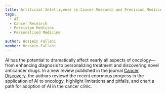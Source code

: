 ```yaml
---
title: Artificial Intelligence in Cancer Research and Precision Medicine
tags:
  - AI
  - Cancer Research
  - Percision Medicine
  - Personalised Medicine

author: Hossein Fallahi
member: Hossein Fallahi
---
```

AI has the potential to dramatically affect nearly all aspects of oncology—from enhancing diagnosis to personalizing treatment and discovering novel anticancer drugs. 
In a new review published in the journal [Cancer Discovery](https://aacrjournals.org/cancerdiscovery/article/11/4/900/665825/Artificial-Intelligence-in-Cancer-Research-and), the authors reviewd the recent enormous progress in the application of AI to oncology, highlight limitations and pitfalls, and chart a path for adoption of AI in the cancer clinic.
